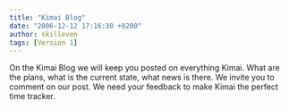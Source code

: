 ```yaml
---
title: "Kimai Blog"
date: "2006-12-12 17:16:30 +0200"
author: skilleven
tags: [Version 1]
---
```


On the Kimai Blog we will keep you posted on everything Kimai.
What are the plans, what is the current state, what news is there.
We invite you to comment on our post. We need your feedback to make Kimai the perfect time tracker.
